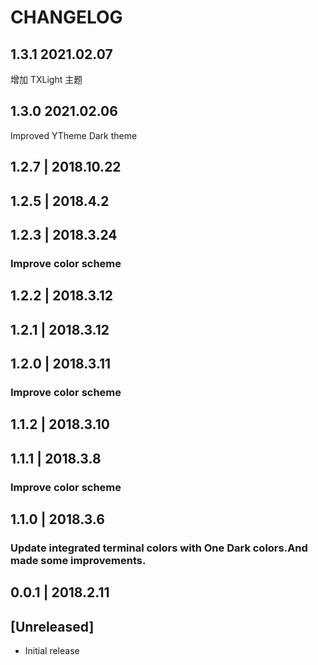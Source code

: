 # CHANGELOG

## 1.3.1 2021.02.07

增加 TXLight 主题

## 1.3.0 2021.02.06

Improved YTheme Dark theme

## 1.2.7 | 2018.10.22

## 1.2.5 | 2018.4.2

## 1.2.3 | 2018.3.24

### Improve color scheme

## 1.2.2 | 2018.3.12

## 1.2.1 | 2018.3.12

## 1.2.0 | 2018.3.11

### Improve color scheme

## 1.1.2 | 2018.3.10

## 1.1.1 | 2018.3.8

### Improve color scheme

## 1.1.0 | 2018.3.6

### Update integrated terminal colors with One Dark colors.And made some improvements.

## 0.0.1 | 2018.2.11

## [Unreleased]

-   Initial release
